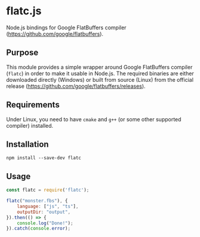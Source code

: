 # flatc.js
Node.js bindings for Google FlatBuffers compiler (https://github.com/google/flatbuffers).

## Purpose

This module provides a simple wrapper around Google FlatBuffers compiler (`flatc`) in order to make it usable in Node.js. 
The required binaries are either downloaded directly (Windows) or built from source (Linux) from the official release (https://github.com/google/flatbuffers/releases).

## Requirements

Under Linux, you need to have `cmake` and `g++` (or some other supported compiler) installed.

## Installation
```
npm install --save-dev flatc
```

## Usage
```javascript
const flatc = require('flatc');

flatc("monster.fbs"), {
    language: ["js", "ts"],
    outputDir: "output",
}).then(() => {
    console.log("Done!");
}).catch(console.error);
```
